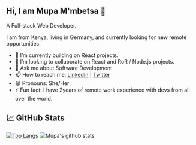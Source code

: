 ## Hi, I am Mupa M'mbetsa  👋

A Full-stack Web Developer. 

I am from Kenya, living in Germany, and currently looking for new remote opportunities.

- 🔭 I’m currently building on React projects.
- 👯 I’m looking to collaborate on React and RoR / Node.js projects.
- 💬 Ask me about Software Development
- 📫 How to reach me: [LinkedIn](https://www.linkedin.com/in/mupa-mmbetsa/) | [Twitter](https://twitter.com/mupa_mmbetsa)
- 😄 Pronouns: She/Her
- ⚡ Fun fact: I have 2years of remote work experience with devs from all over the world.

## &#x1f4c8; GitHub Stats
[![Top Langs](https://github-readme-stats.vercel.app/api/top-langs/?username=Mupa1&layout=compact&langs_count=6&theme=buefy)](https://github.com/Mupa1/github-readme-stats)
![Mupa's github stats](https://github-readme-stats.vercel.app/api?username=Mupa1&theme=buefy&show_icons=true&count_private=true)
